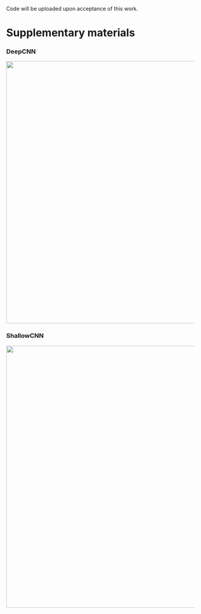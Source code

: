 Code will be uploaded upon acceptance of this work.

# Supplementary materials
### DeepCNN
<!-- ![deep](https://user-images.githubusercontent.com/26007016/162660100-0d500ba5-0045-4cac-a84e-0bfe0338644d.png) -->
<img src="https://user-images.githubusercontent.com/26007016/162660100-0d500ba5-0045-4cac-a84e-0bfe0338644d.png" width="700px" />

### ShallowCNN

<!-- ![shallow](https://user-images.githubusercontent.com/26007016/162660116-86414d52-097a-4f85-bb32-1548193f7140.png) -->
<img src="https://user-images.githubusercontent.com/26007016/162660116-86414d52-097a-4f85-bb32-1548193f7140.png" width="700px" />
